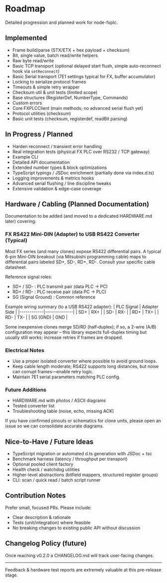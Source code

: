 # Roadmap

Detailed progression and planned work for node-fxplc.

## Implemented
- Frame build/parse (STX/ETX + hex payload + checksum)
- Bit, single value, batch read/write helpers
- Raw byte read/write
- Basic TCP transport (optional delayed start flush, simple auto-reconnect hook via `setReconnect`)
- Basic Serial transport (7E1 settings typical for FX, buffer accumulator)
- Locking to serialize protocol frames
- Timeouts & simple retry wrapper
- Checksum util & unit tests (limited scope)
- Base structures (RegisterDef, NumberType, Commands)
- Custom errors
- Core FXPLCClient (main methods; no advanced serial flush yet)
- Protocol utilities (checksum)
- Basic unit tests (checksum, registerdef, readBit parsing)

## In Progress / Planned
- Harden reconnect / transient error handling
- Real integration tests (physical FX PLC over RS232 / TCP gateway)
- Example CLI
- Detailed API documentation
- Extended number types & block optimizations
- TypeScript typings / JSDoc enrichment (partially done via index.d.ts)
- Logging improvements & metrics hooks
- Advanced serial flushing / line discipline tweaks
- Extensive validation & edge-case coverage

## Hardware / Cabling (Planned Documentation)
Documentation to be added (and moved to a dedicated HARDWARE.md later) covering:

### FX RS422 Mini-DIN (Adapter) to USB RS422 Converter (Typical)
Most FX series (and many clones) expose RS422 differential pairs. A typical 6-pin Mini-DIN breakout (via Mitsubishi programming cable) maps to differential pairs labeled SD+, SD-, RD+, RD-. Consult your specific cable datasheet.

Reference signal roles:
- SD+ / SD- : PLC transmit pair (data PLC -> PC)
- RD+ / RD- : PLC receive pair (data PC -> PLC)
- SG (Signal Ground) : Common reference

Example wiring summary (to a USB RS422 adapter):
| PLC Signal | Adapter Side |
|------------|--------------|
| SD+        | RX+          |
| SD-        | RX-          |
| RD+        | TX+          |
| RD-        | TX-          |
| SG (GND)   | GND          |

Some inexpensive clones merge SD/RD (half‑duplex); if so, a 2-wire (A/B) configuration may appear – this library expects full-duplex timing but usually still works; increase retries if frames are dropped.

### Electrical Notes
- Use a proper isolated converter where possible to avoid ground loops.
- Keep cable length moderate; RS422 supports long distances, but noise can corrupt frames—enable retry logic.
- Maintain 7E1 serial parameters matching PLC config.

### Future Additions
- HARDWARE.md with photos / ASCII diagrams
- Tested converter list
- Troubleshooting table (noise, echo, missing ACK)

If you have confirmed pinouts or schematics for clone units, please open an issue so we can consolidate accurate diagrams.

## Nice-to-Have / Future Ideas
- TypeScript migration or automated d.ts generation with JSDoc + tsc
- Benchmark harness (latency / throughput per transport)
- Optional pooled client factory
- Health check / watchdog utilities
- Higher-level abstractions (bitfield mappers, structured register groups)
- CLI: scan / quick read / batch script runner

## Contribution Notes
Prefer small, focused PRs. Please include:
- Clear description & rationale
- Tests (unit/integration) where feasible
- No breaking changes to existing public API without discussion

## Changelog Policy (future)
Once reaching v0.2.0 a CHANGELOG.md will track user-facing changes.

---
Feedback & hardware test reports are extremely valuable at this pre-release stage.
